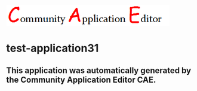 ![CAE](https://github.com/cae-test/application-test-application31/blob/master/img/logo.png)  

test-application31
===================


This application was automatically generated by the Community Application Editor CAE.  
---------------
